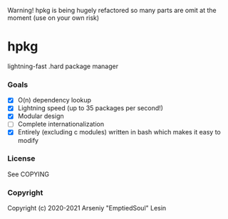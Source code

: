 Warning! hpkg is being hugely refactored so many parts are omit at the moment (use on your own risk)
# hpkg
lightning-fast .hard package manager 
### Goals
 - [X] O(n) dependency lookup
 - [X] Lightning speed (up to 35 packages per second!)
 - [X] Modular design
 - [ ] Complete internationalization
 - [X] Entirely (excluding c modules) written in bash which makes it easy to modify
### License
See COPYING
### Copyright
Copyright (c) 2020-2021 Arseniy "EmptiedSoul" Lesin
